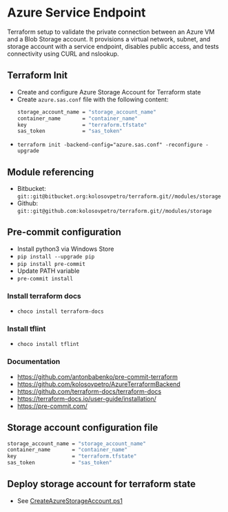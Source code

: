 # Azure Service Endpoint

Terraform setup to validate the private connection between an Azure VM and a Blob Storage account. It provisions a
virtual network, subnet, and storage account with a service endpoint, disables public access, and tests connectivity
using CURL and nslookup.

## Terraform Init

- Create and configure Azure Storage Account for Terraform state
- Create `azure.sas.conf` file with the following content:
    ```bash
    storage_account_name = "storage_account_name"
    container_name       = "container_name"
    key                  = "terraform.tfstate"
    sas_token            = "sas_token"
    ```
- `terraform init -backend-config="azure.sas.conf" -reconfigure -upgrade`

## Module referencing

- Bitbucket: `git::git@bitbucket.org:kolosovpetro/terraform.git//modules/storage`
- Github: `git::git@github.com:kolosovpetro/terraform.git//modules/storage`

## Pre-commit configuration

- Install python3 via Windows Store
- `pip install --upgrade pip`
- `pip install pre-commit`
- Update PATH variable
- `pre-commit install`

### Install terraform docs

- `choco install terraform-docs`

### Install tflint

- `choco install tflint`

### Documentation

- https://github.com/antonbabenko/pre-commit-terraform
- https://github.com/kolosovpetro/AzureTerraformBackend
- https://github.com/terraform-docs/terraform-docs
- https://terraform-docs.io/user-guide/installation/
- https://pre-commit.com/

## Storage account configuration file

  ```bash
  storage_account_name = "storage_account_name"
  container_name       = "container_name"
  key                  = "terraform.tfstate"
  sas_token            = "sas_token"
  ```

## Deploy storage account for terraform state

- See [CreateAzureStorageAccount.ps1](./CreateAzureStorageAccount.ps1)
